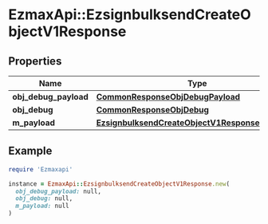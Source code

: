 # EzmaxApi::EzsignbulksendCreateObjectV1Response

## Properties

| Name | Type | Description | Notes |
| ---- | ---- | ----------- | ----- |
| **obj_debug_payload** | [**CommonResponseObjDebugPayload**](CommonResponseObjDebugPayload.md) |  |  |
| **obj_debug** | [**CommonResponseObjDebug**](CommonResponseObjDebug.md) |  | [optional] |
| **m_payload** | [**EzsignbulksendCreateObjectV1ResponseMPayload**](EzsignbulksendCreateObjectV1ResponseMPayload.md) |  |  |

## Example

```ruby
require 'Ezmaxapi'

instance = EzmaxApi::EzsignbulksendCreateObjectV1Response.new(
  obj_debug_payload: null,
  obj_debug: null,
  m_payload: null
)
```

